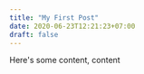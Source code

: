 ```yaml
---
title: "My First Post"
date: 2020-06-23T12:21:23+07:00
draft: false
---
```


Here's some content, content
